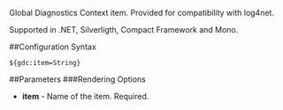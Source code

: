 Global Diagnostics Context item. Provided for compatibility with log4net. 

Supported in .NET, Silverligth, Compact Framework and Mono.

##Configuration Syntax
```
${gdc:item=String}
```

##Parameters
###Rendering Options
* **item** - Name of the item. Required.